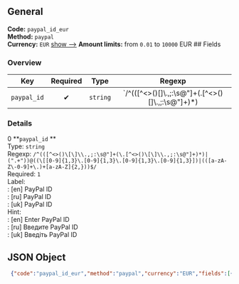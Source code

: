 ## General 
**Code:** `paypal_id_eur`  
**Method:** `paypal`  
**Currency:** `EUR` [show -->]() 
**Amount limits:** from `0.01`  to `10000`  EUR ## Fields 
### Overview 
|Key|Required|Type|Regexp| 
|:---:|:---:|:---:|:---:| 
|`paypal_id` |✔ |`string` |`/^(([^<>()\[\]\\.,;:\s@"]+(\.[^<>()\[\]\\.,;:\s@"]+)*)|(".+"))@((\[[0-9]{1,3}\.[0-9]{1,3}\.[0-9]{1,3}\.[0-9]{1,3}])|(([a-zA-Z\-0-9]+\.)+[a-zA-Z]{2,}))$/` | 
 
### Details 
0 **`paypal_id` **  
Type: `string`  
Regexp: `/^(([^<>()\[\]\\.,;:\s@"]+(\.[^<>()\[\]\\.,;:\s@"]+)*)|(".+"))@((\[[0-9]{1,3}\.[0-9]{1,3}\.[0-9]{1,3}\.[0-9]{1,3}])|(([a-zA-Z\-0-9]+\.)+[a-zA-Z]{2,}))$/`  
Required: `1`  
Label:  
: [en] PayPal ID  
: [ru] PayPal ID  
: [uk] PayPal ID  
Hint:  
: [en] Enter PayPal ID  
: [ru] Введите PayPal ID  
: [uk] Введіть PayPal ID  
## JSON Object 
```json
 {"code":"paypal_id_eur","method":"paypal","currency":"EUR","fields":[{"key":"paypal_id","type":"string","label":{"en":"PayPal ID","ru":"PayPal ID","uk":"PayPal ID"},"hint":{"en":"Enter PayPal ID","ru":"\u0412\u0432\u0435\u0434\u0438\u0442\u0435 PayPal ID","uk":"\u0412\u0432\u0435\u0434\u0456\u0442\u044c PayPal ID"},"regexp":"\/^(([^<>()\\[\\]\\\\.,;:\\s@\"]+(\\.[^<>()\\[\\]\\\\.,;:\\s@\"]+)*)|(\".+\"))@((\\[[0-9]{1,3}\\.[0-9]{1,3}\\.[0-9]{1,3}\\.[0-9]{1,3}])|(([a-zA-Z\\-0-9]+\\.)+[a-zA-Z]{2,}))$\/","required":true,"position":1}],"amount_min":0.01,"amount_max":10000}```  
